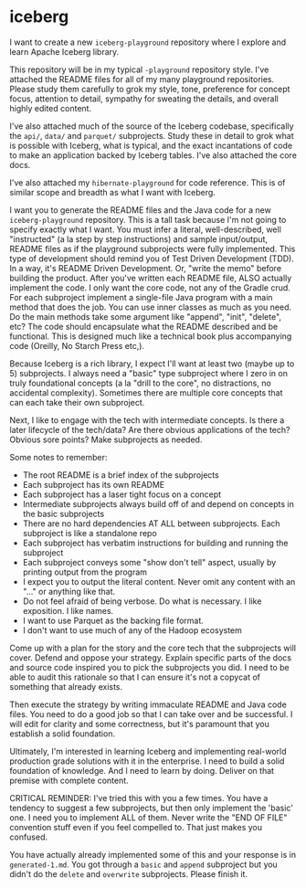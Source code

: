 # iceberg

I want to create a new `iceberg-playground` repository where I explore and learn Apache Iceberg library.

This repository will be in my typical `-playground` repository style. I've attached the README files for all of my many playground
repositories. Please study them carefully to grok my style, tone, preference for concept focus, attention to
detail, sympathy for sweating the details, and overall highly edited content.

I've also attached much of the source of the Iceberg codebase, specifically the `api/`, `data/` and `parquet/` subprojects. Study
these in detail to grok what is possible with Iceberg, what is typical, and the exact incantations of code to make an
application backed by Iceberg tables. I've also attached the core docs.

I've also attached my `hibernate-playground` for code reference. This is of similar scope and breadth as what I want with
Iceberg.

I want you to generate the README files and the Java code for a new `iceberg-playground` repository. This is a tall task because I'm not
going to specify exactly what I want. You must infer a literal, well-described, well "instructed" (a la step by step
instructions) and sample input/output, README files as if the playground subprojects were fully implemented. This type
of development should remind you of Test Driven Development (TDD). In a way, it's README Driven Development. Or, "write
the memo" before building the product. After you've written each README file, ALSO actually implement the code. I only
want the core code, not any of the Gradle crud. For each subproject implement a single-file Java program with a main
method that does the job. You can use inner classes as much as you need. Do the main methods take some argument like
"append", "init", "delete", etc? The code should encapsulate what the README described and be functional. This is
designed much like a technical book plus accompanying code (Oreilly, No Starch Press etc,).

Because Iceberg is a rich library, I expect I'll want at least two (maybe up to 5) subprojects. I always need a "basic"
type subproject where I zero in on truly foundational concepts (a la "drill to the core", no distractions, no accidental complexity).
Sometimes there are multiple core concepts that can each take their own subproject.

Next, I like to engage with the tech with intermediate concepts. Is there a later lifecycle of the tech/data? Are there
obvious applications of the tech? Obvious sore points? Make subprojects as needed.

Some notes to remember:

* The root README is a brief index of the subprojects
* Each subproject has its own README
* Each subproject has a laser tight focus on a concept
* Intermediate subprojects always build off of and depend on concepts in the basic subprojects
* There are no hard dependencies AT ALL between subprojects. Each subproject is like a standalone repo
* Each subproject has verbatim instructions for building and running the subproject
* Each subproject conveys some "show don't tell" aspect, usually by printing output from the program
* I expect you to output the literal content. Never omit any content with an "..." or anything like that.
* Do not feel afraid of being verbose. Do what is necessary. I like exposition. I like names.
* I want to use Parquet as the backing file format.
* I don't want to use much of any of the Hadoop ecosystem  

Come up with a plan for the story and the core tech that the subprojects will cover. Defend and oppose your strategy.
Explain specific parts of the docs and source code inspired you to pick the subprojects you did. I need to be able to
audit this rationale so that I can ensure it's not a copycat of something that already exists. 

Then execute the strategy by writing immaculate README and Java code files. You need to do a good job so that I can take over and be
successful. I will edit for clarity and some correctness, but it's paramount that you establish a solid foundation.

Ultimately, I'm interested in learning Iceberg and implementing real-world production grade solutions with it in the
enterprise. I need to build a solid foundation of knowledge. And I need to learn by doing. Deliver on that premise with
complete content.

CRITICAL REMINDER: I've tried this with you a few times. You have a tendency to suggest a few subprojects, but then
only implement the 'basic' one. I need you to implement ALL of them. Never write the "END OF FILE" convention stuff even 
if you feel compelled to. That just makes you confused.

You have actually already implemented some of this and your response is in `generated-1.md`. You got through a `basic`
and `append` subproject but you didn't do the `delete` and `overwrite` subprojects. Please finish it.
